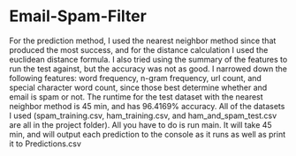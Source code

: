 # Email-Spam-Filter
For the prediction method, I used the nearest neighbor method since that produced the most success, and for the distance calculation I used the euclidean distance formula. I also tried using the summary of the features to run the test against, but the accuracy was not as good. I narrowed down the following features: word frequency, n-gram frequency, url count, and special character word count, since those best determine whether and email is spam or not. The runtime for the test dataset with the nearest neighbor method is 45 min, and has 96.4169% accuracy. All of the datasets I used (spam_training.csv, ham_training.csv, and ham_and_spam_test.csv are all in the project folder). All you have to do is run main. It will take 45 min, and will output each prediction to the console as it runs as well as print it to Predictions.csv
